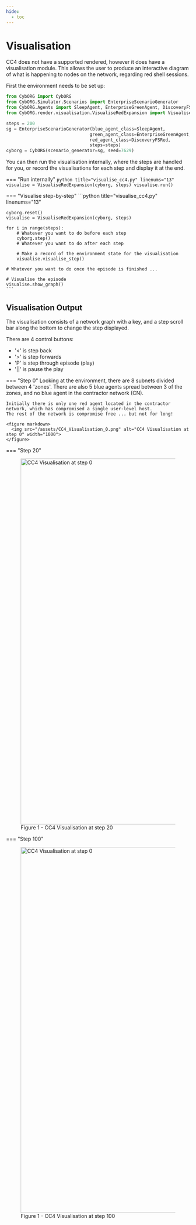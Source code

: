 ```yaml
---
hide:
  - toc
---
```


# Visualisation
CC4 does not have a supported rendered, however it does have a visualisation module. This allows the user to produce an interactive diagram of what is happening to nodes on the network, regarding red shell sessions.


First the environment needs to be set up:

```python title="visualise_cc4.py" linenums="1"
from CybORG import CybORG
from CybORG.Simulator.Scenarios import EnterpriseScenarioGenerator
from CybORG.Agents import SleepAgent, EnterpriseGreenAgent, DiscoveryFSRed
from CybORG.render.visualisation.VisualiseRedExpansion import VisualiseRedExpansion

steps = 200
sg = EnterpriseScenarioGenerator(blue_agent_class=SleepAgent, 
                                green_agent_class=EnterpriseGreenAgent, 
                                red_agent_class=DiscoveryFSRed,
                                steps=steps)
cyborg = CybORG(scenario_generator=sg, seed=7629)
```

You can then run the visualisation internally, where the steps are handled for you, or record the visualisations for each step and display it at the end.

=== "Run internally"
    ```python title="visualise_cc4.py" linenums="13"
    visualise = VisualiseRedExpansion(cyborg, steps)
    visualise.run()
    ```

=== "Visualise step-by-step"
    ```python title="visualise_cc4.py" linenums="13"

    cyborg.reset()
    visualise = VisualiseRedExpansion(cyborg, steps)

    for i in range(steps):
        # Whatever you want to do before each step
        cyborg.step()
        # Whatever you want to do after each step

        # Make a record of the environment state for the visualisation
        visualise.visualise_step()

    # Whatever you want to do once the episode is finished ...

    # Visualise the episode
    visualise.show_graph()
    ```

## Visualisation Output
  The visualisation consists of a network graph with a key, and a step scroll bar along the bottom to change the step displayed.
  
  There are 4 control buttons:

  - '<' is step back
  - '>' is step forwards
  - 'P' is step through episode (play)
  - '||' is pause the play

=== "Step 0"
    Looking at the environment, there are 8 subnets divided between 4 'zones'. 
    There are also 5 blue agents spread between 3 of the zones, and no blue agent in the contractor network (CN).
    
    Initially there is only one red agent located in the contractor network, which has compromised a single user-level host.
    The rest of the network is compromise free ... but not for long!

    <figure markdown>
      <img src="/assets/CC4_Visualisation_0.png" alt="CC4 Visualisation at step 0" width="1000">
    </figure>


=== "Step 20"
    <figure markdown>
      <img src="/assets/CC4_Visualisation_20.png" alt="CC4 Visualisation at step 0" width="1000">
      <figcaption>Figure 1 - CC4 Visualisation at step 20</figcaption>
    </figure>

=== "Step 100"
    <figure markdown>
      <img src="/assets/CC4_Visualisation_100.png" alt="CC4 Visualisation at step 0" width="1000">
      <figcaption>Figure 1 - CC4 Visualisation at step 100</figcaption>
    </figure>